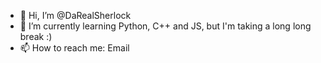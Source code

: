- 👋 Hi, I’m @DaRealSherlock
- 🌱 I’m currently learning Python, C++ and JS, but I'm taking a long long break :)
- 📫 How to reach me: Email

<!---
DaRealSherlock/DaRealSherlock is a ✨ special ✨ repository because its `README.md` (this file) appears on your GitHub profile.
You can click the Preview link to take a look at your changes.
--->
